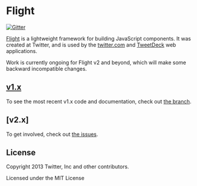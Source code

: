 # Flight

[![Gitter](https://badges.gitter.im/Join%20chat.svg)](https://gitter.im/flightjs/flight?utm_source=badge&utm_medium=badge&utm_campaign=pr-badge&utm_content=badge)

[Flight](http://flightjs.github.io/) is a lightweight framework for building JavaScript components. It was created at Twitter, and is used by the [twitter.com](https://twitter.com/) and [TweetDeck](https://tweetdeck.twitter.com/) web applications.

Work is currently ongoing for Flight v2 and beyond, which will make some backward incompatible changes.

## [v1.x][v1.x]

To see the most recent v1.x code and documentation, check out [the branch][v1.x].

## [v2.x]

To get involved, check out [the issues][v2-issues].

## License

Copyright 2013 Twitter, Inc and other contributors.

Licensed under the MIT License

[v1.x]: https://github.com/flightjs/flight/tree/v1.x
[v2-issues]: https://github.com/flightjs/flight/milestones/v2.0.0
